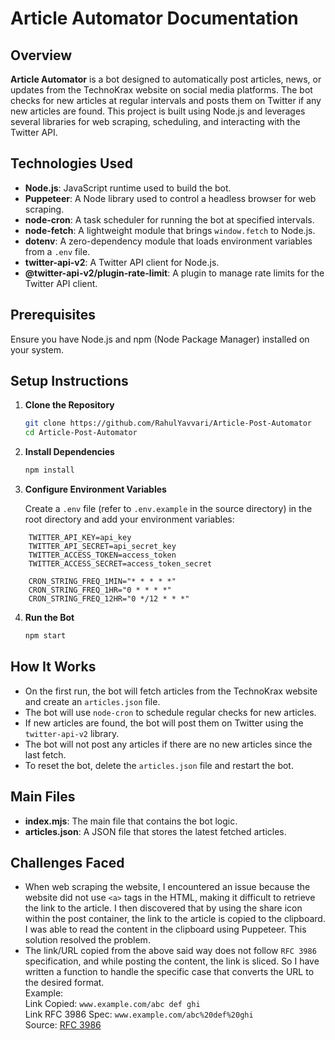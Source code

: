# Article Automator Documentation

## Overview

**Article Automator** is a bot designed to automatically post articles, news, or updates from the TechnoKrax website on social media platforms. The bot checks for new articles at regular intervals and posts them on Twitter if any new articles are found. This project is built using Node.js and leverages several libraries for web scraping, scheduling, and interacting with the Twitter API.

## Technologies Used

- **Node.js**: JavaScript runtime used to build the bot.
- **Puppeteer**: A Node library used to control a headless browser for web scraping.
- **node-cron**: A task scheduler for running the bot at specified intervals.
- **node-fetch**: A lightweight module that brings `window.fetch` to Node.js.
- **dotenv**: A zero-dependency module that loads environment variables from a `.env` file.
- **twitter-api-v2**: A Twitter API client for Node.js.
- **@twitter-api-v2/plugin-rate-limit**: A plugin to manage rate limits for the Twitter API client.

## Prerequisites

Ensure you have Node.js and npm (Node Package Manager) installed on your system.

## Setup Instructions

1. **Clone the Repository**

   ```bash
   git clone https://github.com/RahulYavvari/Article-Post-Automator
   cd Article-Post-Automator
   ```

2. **Install Dependencies**

   ```bash
   npm install
   ```

3. **Configure Environment Variables**

   Create a `.env` file (refer to `.env.example` in the source directory) in the root directory and add your environment variables:

```env
    TWITTER_API_KEY=api_key
    TWITTER_API_SECRET=api_secret_key
    TWITTER_ACCESS_TOKEN=access_token
    TWITTER_ACCESS_SECRET=access_token_secret

    CRON_STRING_FREQ_1MIN="* * * * *"
    CRON_STRING_FREQ_1HR="0 * * * *"
    CRON_STRING_FREQ_12HR="0 */12 * * *"
```

4. **Run the Bot**

   ```bash
   npm start
   ```

## How It Works

- On the first run, the bot will fetch articles from the TechnoKrax website and create an `articles.json` file.
- The bot will use `node-cron` to schedule regular checks for new articles.
- If new articles are found, the bot will post them on Twitter using the `twitter-api-v2` library.
- The bot will not post any articles if there are no new articles since the last fetch.
- To reset the bot, delete the `articles.json` file and restart the bot.

## Main Files

- **index.mjs**: The main file that contains the bot logic.
- **articles.json**: A JSON file that stores the latest fetched articles.

## Challenges Faced

- When web scraping the website, I encountered an issue because the website did not use `<a>` tags in the HTML, making it difficult to retrieve the link to the article. I then discovered that by using the share icon within the post container, the link to the article is copied to the clipboard. I was able to read the content in the clipboard using Puppeteer. This solution resolved the problem.
- The link/URL copied from the above said way does not follow `RFC 3986` specification, and while posting the content, the link is sliced. So I have written a function to handle the specific case that converts the URL to the desired format.\
Example: \
Link Copied: `www.example.com/abc def ghi` \
Link RFC 3986 Spec: `www.example.com/abc%20def%20ghi` \
Source: [RFC 3986](https://www.rfc-editor.org/rfc/rfc3986)
